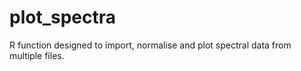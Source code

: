 # plot_spectra
R function designed to import, normalise and plot spectral data from multiple files.
